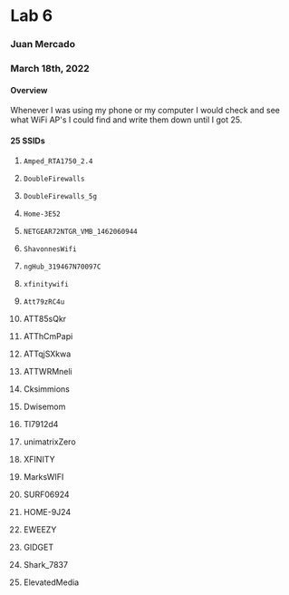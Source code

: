 # Lab 6

### Juan Mercado
### March 18th, 2022

#### Overview

Whenever I was using my phone or my computer I would check and see what WiFi AP's I could find and write them down until I got 25.

#### 25 SSIDs

1.     Amped_RTA1750_2.4

2.     DoubleFirewalls

3.     DoubleFirewalls_5g

4.     Home-3E52

5.     NETGEAR72NTGR_VMB_1462060944

6.     ShavonnesWifi

7.     ngHub_319467N70097C

8.     xfinitywifi

9.     Att79zRC4u

10.  ATT85sQkr

11.  ATThCmPapi

12.  ATTqjSXkwa

13.  ATTWRMneli

14.  Cksimmions

15.  Dwisemom

16.  Tl7912d4

17.  unimatrixZero

18.  XFINITY

19.  MarksWIFI

20.  SURF06924

21.  HOME-9J24

22.  EWEEZY

23.  GIDGET

24.  Shark_7837

25.  ElevatedMedia
